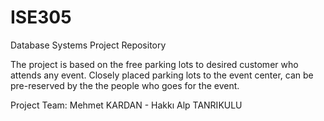 # ISE305
Database Systems Project Repository


The project is based on the free parking lots to desired customer who attends any event. Closely placed parking lots to the event
center, can be pre-reserved by the the people who goes for the event.

Project Team: Mehmet KARDAN - Hakkı Alp TANRIKULU
